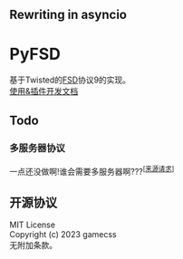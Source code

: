 Rewriting in asyncio
----
# PyFSD
基于Twisted的[FSD](https://github.com/kuroneko/fsd)协议9的实现。  
[使用&插件开发文档](https://cfcsim.github.io/pyfsd)

## Todo
### 多服务器协议
一点还没做啊!谁会需要多服务器啊???<sup>[[来源请求]()]</sup>

## 开源协议
MIT License  
Copyright (c) 2023 gamecss  
无附加条款。

